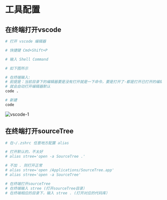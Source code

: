 # 工具配置

## 在终端打开vscode

```bash
# 打开 vscode 编辑器

# 快捷键 Cmd+Shift+P

# 输入 Shell Command

# 如下图所示

# 在终端输入:
# 前提是：当前目录下的编辑器要是没有打开就是一下命令，要是打开了-都是打开已打开的编辑器
# 就会自动打开编辑器默认
code .

# 新建
code
```

![vscode-1](../../imgs/vscode-1.png)

## 在终端打开sourceTree

```bash
# 在~/.zshrc 任意地方配置 alias

# 打开默认的，不太好
# alias stree='open -a SourceTree .'

# 不加 . 则打开正常
# alias stree='open /Applications/SourceTree.app'
# alias stree='open -a SourceTree'

# 在终端打开sourceTree
# 在终端输入 stree (打开sourceTree目录）
# 在终端相应的目录下，输入 stree . (打开对应的代码库）
```
